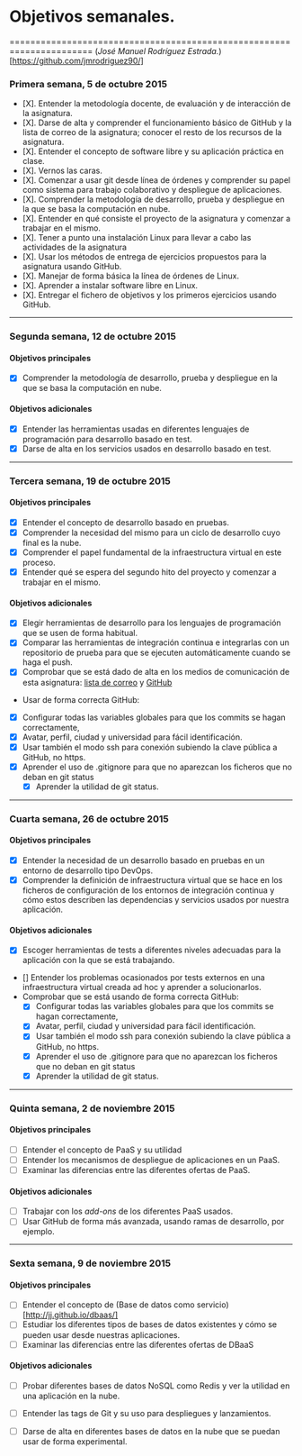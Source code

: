 # **Objetivos semanales.**
======================================================================
(*José Manuel Rodríguez Estrada.*)[https://github.com/jmrodriguez90/]

### Primera semana, 5 de octubre 2015

- [X]. Entender la metodología docente, de evaluación y de interacción de la asignatura.
- [X]. Darse de alta y comprender el funcionamiento básico de GitHub y la lista de correo de la asignatura; conocer el resto de los recursos de la asignatura.
- [X]. Entender el concepto de software libre y su aplicación práctica en clase.
- [X]. Vernos las caras.
- [X]. Comenzar a usar git desde línea de órdenes y comprender su papel como sistema para trabajo colaborativo y despliegue de aplicaciones.
- [X]. Comprender la metodología de desarrollo, prueba y despliegue en la que se basa la computación en nube.
- [X]. Entender en qué consiste el proyecto de la asignatura y comenzar a trabajar en el mismo.
- [X]. Tener a punto una instalación Linux para llevar a cabo las actividades de la asignatura
- [X]. Usar los métodos de entrega de ejercicios propuestos para la asignatura usando GitHub.
- [X]. Manejar de forma básica la línea de órdenes de Linux.
- [X]. Aprender a instalar software libre en Linux.
- [X]. Entregar el fichero de objetivos y los primeros ejercicios usando GitHub.

---------------------------------------------------------------------

### Segunda semana, 12 de octubre 2015

#### Objetivos principales

- [X] Comprender la metodología de desarrollo, prueba y despliegue en la que se basa la computación en nube.

#### Objetivos adicionales

- [X] Entender las herramientas usadas en diferentes lenguajes de programación para desarrollo basado en test.
- [X] Darse de alta en los servicios usados en desarrollo basado en test.

---------------------------------------------------------------------

### Tercera semana, 19 de octubre 2015

#### Objetivos principales

- [X] Entender el concepto de desarrollo basado en pruebas.
- [X] Comprender la necesidad del mismo para un ciclo de desarrollo cuyo final es la nube.
- [X] Comprender el papel fundamental de la infraestructura virtual en este proceso.
- [X] Entender qué se espera del segundo hito del proyecto y comenzar a trabajar en el mismo.

#### Objetivos adicionales

- [X] Elegir herramientas de desarrollo para los lenguajes de programación que se usen de forma habitual.
- [X] Comparar las herramientas de integración continua e integrarlas con un repositorio de prueba para que se ejecuten automáticamente cuando se haga el push.
- [X] Comprobar que se está dado de alta en los medios de comunicación de esta asignatura: [lista de correo](https://groups.google.com/d/forum/cc-ugr-2015) y [GitHub](http://github.com/)
- Usar de forma correcta GitHub:
 - [X] Configurar todas las variables globales para que los commits se hagan correctamente,
 - [X] Avatar, perfil, ciudad y universidad para fácil identificación.
 - [X] Usar también el modo ssh para conexión subiendo la clave pública a GitHub, no https.
 - [X] Aprender el uso de .gitignore para que no aparezcan los ficheros que no deban en git status
    - [X] Aprender la utilidad de git status.

---------------------------------------------------------------------

### Cuarta semana, 26 de octubre 2015

#### Objetivos principales

- [X] Entender la necesidad de un desarrollo basado en pruebas en un entorno de desarrollo tipo DevOps.
- [X] Comprender la definición de infraestructura virtual que se hace en los ficheros de configuración de los entornos de integración continua y cómo estos describen las dependencias y servicios usados por nuestra aplicación.

#### Objetivos adicionales

- [X] Escoger herramientas de tests a diferentes niveles adecuadas para la aplicación con la que se está trabajando.
- [] Entender los problemas ocasionados por tests externos en una infraestructura virtual creada ad hoc y aprender a solucionarlos.
- Comprobar que se está usando de forma correcta GitHub:
  - [X] Configurar todas las variables globales para que los commits se hagan correctamente,
  - [X] Avatar, perfil, ciudad y universidad para fácil identificación.
  - [X] Usar también el modo ssh para conexión subiendo la clave pública a GitHub, no https.
  - [X] Aprender el uso de .gitignore para que no aparezcan los ficheros que no deban en git status
  - [X] Aprender la utilidad de git status.

---------------------------------------------------------------------

### Quinta semana, 2 de noviembre 2015

#### Objetivos principales

- [ ] Entender el concepto de PaaS y su utilidad
- [ ] Entender los mecanismos de despliegue de aplicaciones en un PaaS.
- [ ] Examinar las diferencias entre las diferentes ofertas de PaaS.

#### Objetivos adicionales

- [ ] Trabajar con los *add-ons* de los diferentes PaaS usados.
- [ ] Usar GitHub de forma más avanzada, usando ramas de desarrollo, por ejemplo.

---------------------------------------------------------------------

### Sexta semana, 9 de noviembre 2015

#### Objetivos principales

- [ ] Entender el concepto de (Base de datos como servicio)[http://jj.github.io/dbaas/]
- [ ] Estudiar los diferentes tipos de bases de datos existentes y cómo se pueden usar desde nuestras aplicaciones.
- [ ] Examinar las diferencias entre las diferentes ofertas de DBaaS

#### Objetivos adicionales

- [ ] Probar diferentes bases de datos NoSQL como Redis y ver la utilidad en una aplicación en la nube.
- [ ] Entender las tags de Git y su uso para despliegues y lanzamientos.
- [ ] Darse de alta en diferentes bases de datos en la nube que se puedan usar de forma experimental.

